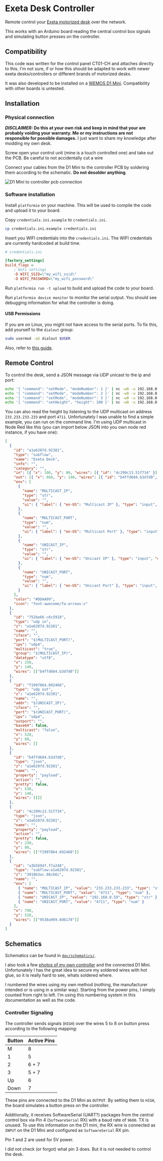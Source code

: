 # Exeta Desk Controller

Remote control your [Exeta motorized desk](https://exeta.de/) over the network.

This works with an Arduino board reading the central control box signals and simulating button presses on the
controller.

## Compatibility

This code was written for the control panel CT01-CH and attaches directly to this. I'm not sure, if or how this should
be adapted to work with newer exeta desks/controllers or different brands of motorized desks.

It was also developed to be installed on a [WEMOS D1 Mini](https://www.az-delivery.de/products/d1-mini). Compatibility
with other boards is untested.

## Installation

### Physical connection

**_DISCLAIMER:_ Do this at your own risk and keep in mind that your are probably voiding your warranty. Me or my
instructions are not responsible for possible damages.** I just want to share my knowledge after modding my own desk.

Screw open your control unit (mine is a touch controlled one) and take out the PCB. Be careful to not accidentally cut a
wire

Connect your cables from the D1 Mini to the controller PCB by soldering them according to the schematic. **Do not desolder anything**.

![D1 Mini to controller pcb connection](doc/schematics/exeta-to-d1mini.png)

### Software installation

Install `platformio` on your machine. This will be used to compile the code and upload it to your board.

Copy `credentials.ini.example` to `credentials.ini`.

```sh
cp credentials.ini.example credentials.ini
```

Insert you WIFI credentials into the `credentials.ini`. The WIFI credentials are currently hardcoded at build time.

```ini
# credentials.ini

[factory_settings]
build_flags =
    ; WiFi settings
    -D WIFI_SSID=\"my_wifi_ssid\"
    -D WIFI_PASSWORD=\"my_wifi_password\"
```

Run `platformio run -t upload` to build and upload the code to your board.

Run `platformio device monitor` to monitor the serial output. You should see debugging information for what the
controller is doing.

#### USB Permissions

If you are on Linux, you might not have access to the serial ports. To fix this, add yourself to the `dialout` group:

```sh
sudo usermod -aG dialout $USER
```

Also, refer to [this guide](https://docs.platformio.org/en/latest//faq.html#platformio-udev-rules).

## Remote Control

To control the desk, send a JSON message via UDP unicast to the ip and port:

```sh
echo '{ "command": "setMode", "modeNumber": 1 }' | nc -w0 -u 192.168.0.59 4711
echo '{ "command": "setMode", "modeNumber": 2 }' | nc -w0 -u 192.168.0.59 4711
echo '{ "command": "setMode", "modeNumber": 3 }' | nc -w0 -u 192.168.0.59 4711
echo '{ "command": "setHeight", "height": 100 }' | nc -w0 -u 192.168.0.59 4711
```

You can also read the height by listening to the UDP multicast on address `233.233.233.233` and port `4711`.
Unfortunately I was unable to find a simple example, you can run on the command line. I'm using UDP multicast in Node
Red like this (you can import below JSON into you own node red instance, if you have one):

```json
[
  {
    "id": "a1e6207d.92381",
    "type": "subflow",
    "name": "Exeta Desk",
    "info": "",
    "category": "",
    "in": [{ "x": 100, "y": 80, "wires": [{ "id": "4c299c13.51f734" }] }],
    "out": [{ "x": 660, "y": 140, "wires": [{ "id": "b4ffd684.b3d7d8", "port": 0 }] }],
    "env": [
      {
        "name": "MULTICAST_IP",
        "type": "str",
        "value": "",
        "ui": { "label": { "en-US": "Multicast IP" }, "type": "input", "opts": { "types": ["str", "env"] } }
      },
      {
        "name": "MULTICAST_PORT",
        "type": "num",
        "value": "",
        "ui": { "label": { "en-US": "Multicast Port" }, "type": "input", "opts": { "types": ["num", "env"] } }
      },
      {
        "name": "UNICAST_IP",
        "type": "str",
        "value": "",
        "ui": { "label": { "en-US": "Unicast IP" }, "type": "input", "opts": { "types": ["str", "env"] } }
      },
      {
        "name": "UNICAST_PORT",
        "type": "num",
        "value": "",
        "ui": { "label": { "en-US": "Unicast Port" }, "type": "input", "opts": { "types": ["num", "env"] } }
      }
    ],
    "color": "#DDAA99",
    "icon": "font-awesome/fa-arrows-v"
  },
  {
    "id": "752be66.c6c5918",
    "type": "udp in",
    "z": "a1e6207d.92381",
    "name": "",
    "iface": "",
    "port": "$(MULTICAST_PORT)",
    "ipv": "udp4",
    "multicast": "true",
    "group": "$(MULTICAST_IP)",
    "datatype": "utf8",
    "x": 250,
    "y": 140,
    "wires": [["b4ffd684.b3d7d8"]]
  },
  {
    "id": "f1997864.692468",
    "type": "udp out",
    "z": "a1e6207d.92381",
    "name": "",
    "addr": "$(UNICAST_IP)",
    "iface": "",
    "port": "$(UNICAST_PORT)",
    "ipv": "udp4",
    "outport": "",
    "base64": false,
    "multicast": "false",
    "x": 520,
    "y": 80,
    "wires": []
  },
  {
    "id": "b4ffd684.b3d7d8",
    "type": "json",
    "z": "a1e6207d.92381",
    "name": "",
    "property": "payload",
    "action": "",
    "pretty": false,
    "x": 530,
    "y": 140,
    "wires": [[]]
  },
  {
    "id": "4c299c13.51f734",
    "type": "json",
    "z": "a1e6207d.92381",
    "name": "",
    "property": "payload",
    "action": "",
    "pretty": false,
    "x": 230,
    "y": 80,
    "wires": [["f1997864.692468"]]
  },
  {
    "id": "a3b5694f.f7a248",
    "type": "subflow:a1e6207d.92381",
    "z": "3918b3ac.96cb6c",
    "name": "",
    "env": [
      { "name": "MULTICAST_IP", "value": "233.233.233.233", "type": "str" },
      { "name": "MULTICAST_PORT", "value": "4711", "type": "num" },
      { "name": "UNICAST_IP", "value": "192.168.0.59", "type": "str" },
      { "name": "UNICAST_PORT", "value": "4711", "type": "num" }
    ],
    "x": 790,
    "y": 520,
    "wires": [["9538a969.8d6178"]]
  }
]
```

## Schematics

Schematics can be found in [`doc/schematics/`](doc/schematics).

I also took a few [photos of my own controller](doc/photos) and the connected D1 Mini. Unfortunately I has the great
idea to secure my soldered wires with hot glue, so it is really hard to see, whats soldered where.

I numbered the wires using my own method (nothing, the manufacturer intended or is using in a similar way). Starting
from the power pins, I simply counted from right to left. I'm using this numbering system in this documentation as well
as the code.

### Controller Signaling

The controller sends signals (`HIGH`) over the wires 5 to 8 on button press according to the following mapping:

| Button | Active Pins |
| ------ | ----------- |
| M      | 8           |
| 1      | 5           |
| 2      | 6 + 7       |
| 3      | 5 + 7       |
| Up     | 6           |
| Down   | 7           |

These pins are connected to the D1 Mini as `OUTPUT`. By setting them to `HIGH`, the board simulates a button press on
the controller.

Additionally, it receives SoftwareSerial (UART?) packages from the central control box via Pin 4 (`SoftwareSerial` RX)
with a baud rate of `9600`. TX is unused. To use this information on the D1 mini, the RX wire is connected as `INPUT` on
the D1 Mini and configured as `SoftwareSerial` RX pin.

Pin 1 and 2 are used for 5V power.

I did not check (or forgot) what pin 3 does. But it is not needed to control the desk.
